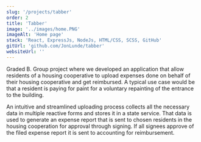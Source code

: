 ```yaml
---
slug: '/projects/tabber'
order: 2
title: 'Tabber'
image: '../images/home.PNG'
imageAlt: 'Home page'
stack: 'React, ExpressJs, NodeJs, HTML/CSS, SCSS, GitHub'
gitUrl: 'github.com/JonLunde/tabber'
websiteUrl: ''
---
```


Graded B.
Group project where we developed an application that allow residents
of a housing cooperative to upload expenses done on behalf of their housing
cooperative and get reimbursed. A typical use case would be that a resident
is paying for paint for a voluntary repainting of the entrance to the building.

An intuitive and streamlined uploading process collects all the necessary data
in multiple reactive forms and stores it in a state service. That data is used
to generate an expense report that is sent to chosen residents in the housing
cooperation for approval through signing. If all signees approve of the filed
expense report it is sent to accounting for reimbursement.
